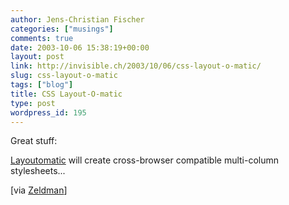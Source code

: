 ```yaml
---
author: Jens-Christian Fischer
categories: ["musings"]
comments: true
date: 2003-10-06 15:38:19+00:00
layout: post
link: http://invisible.ch/2003/10/06/css-layout-o-matic/
slug: css-layout-o-matic
tags: ["blog"]
title: CSS Layout-O-matic
type: post
wordpress_id: 195
---
```


Great stuff:

[Layoutomatic](http://www.inknoise.com/experimental/layoutomatic.php) will create cross-browser compatible multi-column stylesheets...

[via [Zeldman](http://www.zeldman.com/daily/0903c.shtml#layoutomatic)]
